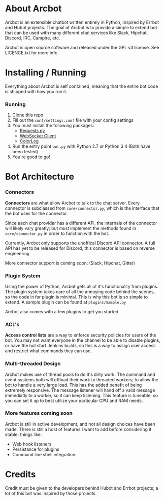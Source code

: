 # About Arcbot
Arcbot is an extensible chatbot written entirely in Python, inspired by Errbot and Hubot projects.
The goal of Arcbot is to provide a simple to extend bot that can be used with many different chat services like Slack, Hipchat, Discord, IRC, Campire, etc.

Arcbot is open source software and released under the GPL v3 license. See LICENCE.txt for more info.

# Installing / Running
Everything about Arcbot is self contained, meaning that the entire bot code is shipped with how you run it.

### Running
1. Clone this repo
2. Fill out the `conf/settings.conf` file with your config settings
3. You must install the following packages: 
    * [Requests.py](http://www.python-requests.org/en/latest/)
    * [WebSocket Client](https://pypi.python.org/pypi/websocket-client)
    * [ColorLog](https://pypi.python.org/pypi/colorlog)
4. Run the entry point `bot.py` with Python 2.7 or Python 3.4 (Both have been tested)
5. You're good to go!

# Bot Architecture

### Connectors
**Connectors** are what allow Arcbot to talk to the chat server. Every connector is subclassed from `core/connector.py`, which is the interface that the bot uses for the connector.

Since each chat provider has a different API, the internals of the connector will likely vary greatly; but must implement the methods found in `core/connector.py` in order to function with the bot.

Currently, Arcbot only supports the unoffical Discord API connector. A full API has yet to be released for Discord, this connector is based on reverse engineering.

More connector support is coming soon: (Slack, Hipchat, Gitter)

### Plugin System
Using the power of Python, Arcbot gets all of it's functionality from plugins. The plugin system takes care of all the annoying code behind the scenes, so the code in for plugin is minimal. This is why this bot is so simple to extend. A sample plugin can be found at `plugins/Sample.py`

Arcbot also comes with a few plugins to get you started.

### ACL's
**Access control lists** are a way to enforce security policies for users of the bot. You may not want everyone in the channel to be able to disable plugins, or have the bot start Jenkins builds, so this is a way to assign user access and restrict what commands they can use.

### Multi-threaded Design
Arcbot makes use of thread pools to do it's dirty work. The command and event systems both will offload their work to threaded workers; to allow the bot to handle a very large load. This has the added benefit of being extremely responsive. The message listener will hand off a valid message immediatly to a worker, so it can keep listening. This feature is tuneable; so you can set it up to best utilize your particular CPU and RAM needs.

### More features coming soon
Arcbot is still in active development, and not all design choices have been made. There is still a host of features I want to add before considering it stable; things like: 
* Web hook listeners
* Persistance for plugins
* Command line shell integration

# Credits
Credit must be given to the developers behind Hubot and Errbot projects; a lot of this bot was inspired by those projects.
